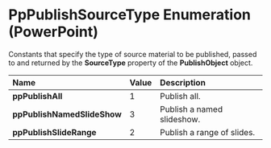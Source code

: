 
# PpPublishSourceType Enumeration (PowerPoint)

Constants that specify the type of source material to be published, passed to and returned by the  **SourceType** property of the **PublishObject** object.



|**Name**|**Value**|**Description**|
|:-----|:-----|:-----|
| **ppPublishAll**|1|Publish all.|
| **ppPublishNamedSlideShow**|3|Publish a named slideshow.|
| **ppPublishSlideRange**|2|Publish a range of slides.|
